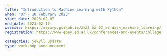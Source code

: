 ```yaml
---
title: "Introduction to Machine Learning with Python"
when: "07 - 10 Feburary 2023"
start_date: 2023-02-07
end_date: 2023-02-10
website: https://edcarp.github.io/2023-02-07_ed-dash_machine_learning/
registration: https://www.epay.ed.ac.uk/conferences-and-events/college-of-medicine-and-veterinary-medicine/school-of-molecular-genetic-and-population-health-sciences/igc/machine-learning-feb-23

categories: jekyll update
type: workshop_announcement
---
```

